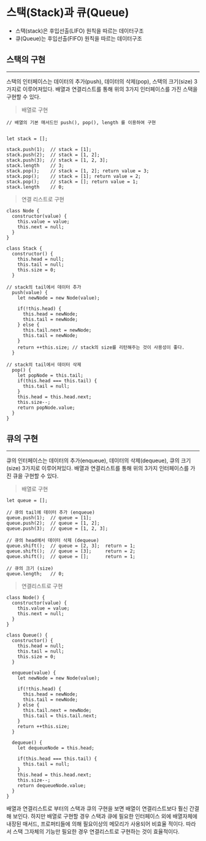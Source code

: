 # 스택(Stack)과 큐(Queue)

- 스택(stack)은 후입선출(LIFO) 원칙을 따르는 데이터구조
- 큐(Queue)는 후입선출(FIFO) 원칙을 따르는 데이터구조

## 스택의 구현

---

스택의 인터페이스는 데이터의 추가(push), 데이터의 삭제(pop), 스택의 크기(size) 3가지로 이루어져있다. 배열과 연결리스트를 통해 위의 3가지 인터페이스를 가진 스택을 구현할 수 있다.

> 배열로 구현

```
// 배열의 기본 매서드인 push(), pop(), length 를 이용하여 구현


let stack = [];

stack.push(1);  // stack = [1];
stack.push(2);  // stack = [1, 2];
stack.push(3);  // stack = [1, 2, 3];
stack.length    // 3;
stack.pop();    // stack = [1, 2]; return value = 3;
stack.pop();    // stack = [1]; return value = 2;
stack.pop();    // stack = []; return value = 1;
stack.length    // 0;
```

> 연결 리스트로 구현

```
class Node {
  constructor(value) {
    this.value = value;
    this.next = null;
  }
}

class Stack {
  constructor() {
    this.head = null;
    this.tail = null;
    this.size = 0;
  }

// stack의 tail에서 데이터 추가
  push(value) {
    let newNode = new Node(value);

    if(!this.head) {
      this.head = newNode;
      this.tail = newNode;
    } else {
      this.tail.next = newNode;
      this.tail = newNode;
    }
    return ++this.size; // stack의 size를 리턴해주는 것이 사용성이 좋다.
  }

// stack의 tail에서 데이터 삭제
  pop() {
    let popNode = this.tail;
    if(this.head === this.tail) {
      this.tail = null;
    }
    this.head = this.head.next;
    this.size--;
    return popNode.value;
  }
}
```

## 큐의 구현

---

큐의 인터페이스는 데이터의 추가(enqueue), 데이터의 삭제(dequeue), 큐의 크기(size) 3가지로 이루어져있다. 배열과 연결리스트를 통해 위의 3가지 인터페이스를 가진 큐을 구현할 수 있다.

> 배열로 구현

```
let queue = [];

// 큐의 tail에 데이터 추가 (enqueue)
queue.push(1);  // queue = [1];
queue.push(2);  // queue = [1, 2];
queue.push(3);  // queue = [1, 2, 3];

// 큐의 head에서 데이터 삭제 (dequeue)
queue.shift();  // queue = [2, 3];  return = 1;
queue.shift();  // queue = [3];     return = 2;
queue.shift();  // queue = [];      return = 1;

// 큐의 크기 (size)
queue.length;   // 0;
```

> 연결리스트로 구현

```
class Node() {
  constructor(value) {
    this.value = value;
    this.next = null;
  }
}

class Queue() {
  constructor() {
    this.head = null;
    this.tail = null;
    this.size = 0;
  }

  enqueue(value) {
    let newNode = new Node(value);

    if(!this.head) {
      this.head = newNode;
      this.tail = newNode;
    } else {
      this.tail.next = newNode;
      this.tail = this.tail.next;
    }
    return ++this.size;
  }

  dequeue() {
    let dequeueNode = this.head;

    if(this.head === this.tail) {
      this.tail = null;
    }
    this.head = this.head.next;
    this.size--;
    return dequeueNode.value;
  }
}
```

배열과 연결리스트로 부터의 스택과 큐의 구현을 보면 배열이 연결리스트보다 훨신 간결해 보인다. 하지만 배열로 구현할 경우 스택과 큐에 필요한 인터페이스 외에 배열자체에 내장된 매서드, 프로퍼티들에 의해 필요이상의 메모리가 사용되어 비효율 적이다. 따라서 스택 그자체의 기능만 필요한 경우 연결리스트로 구현하는 것이 효율적이다.

